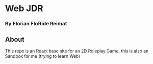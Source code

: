 # Web JDR
### By Florian FloRide Reimat
## About
This repo is an React base site for an 2D Roleplay Game, this is also an Sandbox for me (trying to learn Web)
